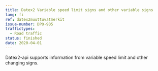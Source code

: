 ```yaml
---
title: Datex2 Variable speed limit signs and other variable signs 
lang: fi
ref: datex2muuttuvatmerkit
issue-number: DPO-905
traffictypes:
  - Road traffic
status: finished
date: 2020-04-01
---
```


Datex2-api supports information from variable speed limit and other changing signs. 
